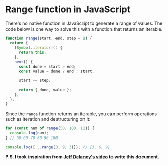 # Range function in JavaScript

There's no native function in JavaScript to generate a range of values. The code below is one way to solve this with a function that returns an iterable.

```js
function range(start, end, step = 1) {
  return {
    [Symbol.iterator]() {
      return this;
    },
    next() {
      const done = start > end;
      const value = done ? end : start;

      start += step;

      return { done, value };
    },
  };
}
```

Since the `range` function returns an iterable, you can perform operations such as iteration and destructuring on it:

```js
for (const num of range(50, 100, 10)) {
  console.log(num);
} // 50 60 70 80 90 100

console.log([...range(3, 9, 3)]); // [3, 6, 9]
```

**P.S. I took inspiration from [Jeff Delaney's video](https://fireship.io/lessons/typescript-design-patterns/) to write this document.**
